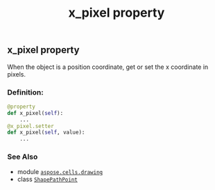 ﻿---
title: x_pixel property
second_title: Aspose.Cells for Python via .NET API References
description: 
type: docs
weight: 60
url: /aspose.cells.drawing/shapepathpoint/x_pixel/
is_root: false
---

## x_pixel property


When the object is a position coordinate, get or set the x coordinate in pixels.
### Definition:
```python
@property
def x_pixel(self):
    ...
@x_pixel.setter
def x_pixel(self, value):
    ...
```

### See Also
* module [`aspose.cells.drawing`](../../)
* class [`ShapePathPoint`](/cells/python-net/aspose.cells.drawing/shapepathpoint)
